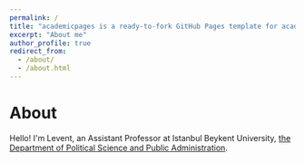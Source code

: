 ```yaml
---
permalink: /
title: "academicpages is a ready-to-fork GitHub Pages template for academic personal websites"
excerpt: "About me"
author_profile: true
redirect_from: 
  - /about/
  - /about.html
---
```


About
======
Hello! I'm Levent, an Assistant Professor at Istanbul Beykent University, [the Department of Political Science and Public Administration](https://iibf.beykent.edu.tr/en/departments/political-science-and-public-administration-turkish). 
